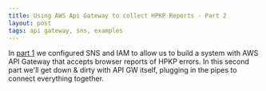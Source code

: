 ```yaml
---
title: Using AWS Api Gateway to collect HPKP Reports - Part 2
layout: post
tags: api gateway, sns, examples
---
```



In [part 1](http://veep.snark.net/2015/09/08/hpkp.html) we configured SNS and IAM to allow us to build a system with AWS API Gateway that accepts browser reports of HPKP errors. In this second part we'll get down & dirty with API GW itself, plugging in the pipes to connect everything together.

